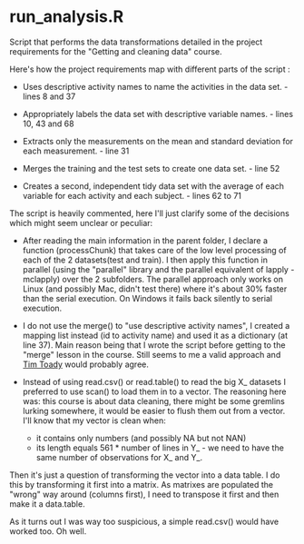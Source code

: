# run_analysis.R

Script that performs the data transformations detailed in the project requirements
for the "Getting and cleaning data" course.

Here's how the project requirements map with different parts of the script :

* Uses descriptive activity names to name the activities in the data set. - lines 8 and 37

* Appropriately labels the data set with descriptive variable names. - lines 10, 43 and 68

* Extracts only the measurements on the mean and standard deviation for each measurement. - line 31

* Merges the training and the test sets to create one data set. - line 52

* Creates a second, independent tidy data set with the average of each variable for each activity and each subject.  - lines 62 to 71


The script is heavily commented, here I'll just clarify some of the decisions which might seem unclear or peculiar:

* After reading the main information in the parent folder, I declare a function (processChunk) that takes care of the low level processing of each of the 2 datasets(test and train). I then apply this function in parallel (using the "parallel" library and the parallel equivalent of lapply - mclapply) over the 2 subfolders. The parallel approach only works on Linux (and possibly Mac, didn't test there) where it's about 30% faster than the serial execution. On Windows it fails back silently to serial execution.

* I do not use the merge() to "use descriptive activity names", I created a mapping list instead (id to activity name) and used it as a dictionary (at line 37). Main reason being that I wrote the script before getting to the "merge" lesson in the course. Still seems to me a valid approach and [Tim Toady](http://www.catb.org/jargon/html/T/TMTOWTDI.html) would probably agree.

* Instead of using read.csv() or read.table() to read the big X_ datasets I preferred to use scan() to load them in to a vector. The reasoning here was: this course is about data cleaning, there might be some gremlins lurking  somewhere, it would be easier to flush them out from a vector. I'll know that my vector is clean when:
    * it contains only numbers (and possibly NA but not NAN)
    * its length equals 561 * number of lines in Y_ - we need to have the same number of observations for X_ and Y_.
    
 Then it's just a question of transforming the vector into a data table. I do this by transforming it first into a matrix. As matrixes are populated the "wrong" way around (columns first), I need to transpose it first and then make it a data.table.
 
 As it turns out I was way too suspicious, a simple read.csv() would have worked too. Oh well.

